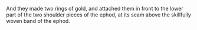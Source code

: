 And they made two rings of gold, and attached them in front to the lower part of the two shoulder pieces of the ephod, at its seam above the skillfully woven band of the ephod.
